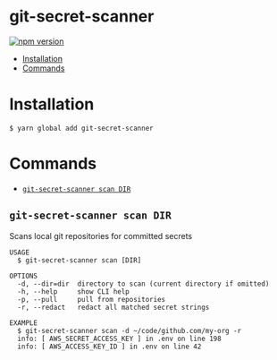 git-secret-scanner
=====================

[![npm version](https://badge.fury.io/js/git-secret-scanner.svg)](https://badge.fury.io/js/git-secret-scanner)

* [Installation](#installation)
* [Commands](#commands)

# Installation

```sh-session
$ yarn global add git-secret-scanner
```

# Commands

* [`git-secret-scanner scan DIR`](#git-secret-scanner-scan)

## `git-secret-scanner scan DIR`

Scans local git repositories for committed secrets

```
USAGE
  $ git-secret-scanner scan [DIR]

OPTIONS
  -d, --dir=dir  directory to scan (current directory if omitted)
  -h, --help     show CLI help
  -p, --pull     pull from repositories
  -r, --redact   redact all matched secret strings

EXAMPLE
  $ git-secret-scanner scan -d ~/code/github.com/my-org -r
  info: [ AWS_SECRET_ACCESS_KEY ] in .env on line 198
  info: [ AWS_ACCESS_KEY_ID ] in .env on line 42
```
